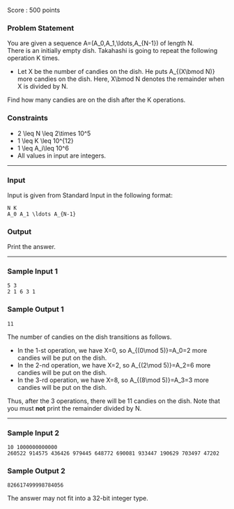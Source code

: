 Score : 500 points

### Problem Statement

You are given a sequence A=(A\_0,A\_1,\ldots,A\_{N-1}) of length N.  
There is an initially empty dish. Takahashi is going to repeat the following operation K times.

* Let X be the number of candies on the dish. He puts A\_{(X\bmod N)} more candies on the dish.
  Here, X\bmod N denotes the remainder when X is divided by N.

Find how many candies are on the dish after the K operations.

### Constraints

* 2 \leq N \leq 2\times 10^5
* 1 \leq K \leq 10^{12}
* 1 \leq A\_i\leq 10^6
* All values in input are integers.

---

### Input

Input is given from Standard Input in the following format:

```
N K
A_0 A_1 \ldots A_{N-1}
```

### Output

Print the answer.

---

### Sample Input 1

```
5 3
2 1 6 3 1
```

### Sample Output 1

```
11
```

The number of candies on the dish transitions as follows.

* In the 1-st operation, we have X=0, so A\_{(0\mod 5)}=A\_0=2 more candies will be put on the dish.
* In the 2-nd operation, we have X=2, so A\_{(2\mod 5)}=A\_2=6 more candies will be put on the dish.
* In the 3-rd operation, we have X=8, so A\_{(8\mod 5)}=A\_3=3 more candies will be put on the dish.

Thus, after the 3 operations, there will be 11 candies on the dish. Note that you must **not** print the remainder divided by N.

---

### Sample Input 2

```
10 1000000000000
260522 914575 436426 979445 648772 690081 933447 190629 703497 47202
```

### Sample Output 2

```
826617499998784056
```

The answer may not fit into a 32-bit integer type.